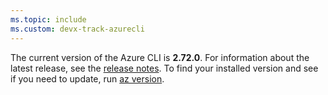 ```yaml
---
ms.topic: include
ms.custom: devx-track-azurecli
---
```


The current version of the Azure CLI is __2.72.0__. For information about the latest release, see the [release notes](../release-notes-azure-cli.md). To find your installed version and see if you need to update, run [az version](/cli/azure/reference-index#az_version).
